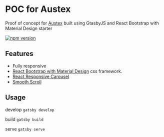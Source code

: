 #  POC for Austex

Proof of concept for [Austex](http://austex.com) built using GtasbyJS and React Bootstrap with Material Design starter

[![npm version](https://badge.fury.io/js/mdbreact.svg)](https://badge.fury.io/js/mdbreact)

## Features

- Fully responsive
- [React Bootstrap with Material Design](https://mdbootstrap.com/react/) css framework.
- [React Responsive Carousel](https://github.com/leandrowd/react-responsive-carousel)
- [Smooth Scroll](https://github.com/cferdinandi/smooth-scroll)

## Usage

develop
`gatsby develop`

build
`gatsby build`

serve
`gatsby serve`